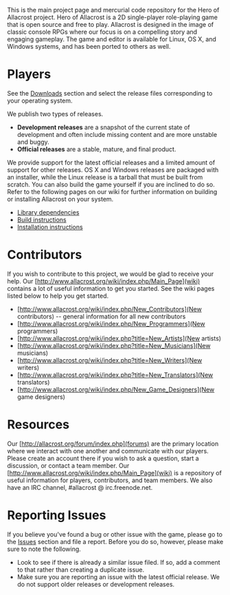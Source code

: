 This is the main project page and mercurial code repository for the Hero of Allacrost project. Hero of Allacrost is a 2D single-player role-playing game that is open source and free to play. Allacrost is designed in the image of classic console RPGs where our focus is on a compelling story and engaging gameplay. The game and editor is available for Linux, OS X, and Windows systems, and has been ported to others as well.

# **Players** #
See the [Downloads](https://bitbucket.org/allacrost/allacrost/downloads) section and select the release files corresponding to your operating system. 

We publish two types of releases.
* **Development releases** are a snapshot of the current state of development and often include missing content and are more unstable and buggy.  
* **Official releases** are a stable, mature, and final product.

We provide support for the latest official releases and a limited amount of support for other releases. OS X and Windows releases are packaged with an installer, while the Linux release is a tarball that must be built from scratch. You can also build the game yourself if you are inclined to do so. Refer to the following pages on our wiki for further information on building or installing Allacrost on your system.

* [Library dependencies](http://www.allacrost.org/wiki/index.php/Library_Dependencies)
* [Build instructions](http://www.allacrost.org/wiki/index.php/Compilation_Instructions)
* [Installation instructions](http://www.allacrost.org/wiki/index.php/Installation_Instructions)


# **Contributors** #
If you wish to contribute to this project, we would be glad to receive your help. Our [http://www.allacrost.org/wiki/index.php/Main_Page](wiki) contains a lot of useful information to get you started. See the wiki pages listed below to help you get started.

* [http://www.allacrost.org/wiki/index.php/New_Contributors](New contributors) -- general information for all new contributors
* [http://www.allacrost.org/wiki/index.php/New_Programmers](New programmers)
* [http://www.allacrost.org/wiki/index.php?title=New_Artists](New artists)
* [http://www.allacrost.org/wiki/index.php?title=New_Musicians](New musicians)
* [http://www.allacrost.org/wiki/index.php?title=New_Writers](New writers)
* [http://www.allacrost.org/wiki/index.php?title=New_Translators](New translators)
* [http://www.allacrost.org/wiki/index.php/New_Game_Designers](New game designers)


# **Resources** #
Our [http://allacrost.org/forum/index.php](forums) are the primary location where we interact with one another and communicate with our players. Please create an account there if you wish to ask a question, start a discussion, or contact a team member. Our [http://www.allacrost.org/wiki/index.php/Main_Page](wiki) is a repository of useful information for players, contributors, and team members. We also have an IRC channel, #allacrost @ irc.freenode.net.


# Reporting Issues #
If you believe you've found a bug or other issue with the game, please go to the [Issues](https://bitbucket.org/allacrost/allacrost/issues) section and file a report. Before you do so, however, please make sure to note the following.
* Look to see if there is already a similar issue filed. If so, add a comment to that rather than creating a duplicate issue.
* Make sure you are reporting an issue with the latest official release. We do not support older releases or development releases.